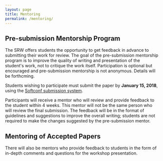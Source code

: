 ```yaml
---
layout: page
title: Mentoring
permalink: /mentoring/
---
```


## Pre-submission Mentorship Program

The SRW offers students the opportunity to get feedback in advance to submitting their work for review. The goal of the pre-submission mentorship program is to improve the quality of writing and presentation of the student's work, not to critique the work itself. Participation is optional but encouraged and pre-submission mentorship is not anonymous. Details will be forthcming. 

Students wishing to participate must submit the paper by **January 15, 2018**, using the [Softconf submission system](https://www.softconf.com/naacl2018/naacl2018-SRW).

Participants will receive a mentor who will review and provide feedback to the student within 4 weeks. This mentor will not be the same person who will review the final submission. The feedback will be in the format of guidelines and suggestions to improve the overall writing; students are not required to make the changes suggested by the pre-submission mentor.

## Mentoring of Accepted Papers

There will also be mentors who provide feedback to students in the form of in-depth comments and questions for the workshop presentation. 

